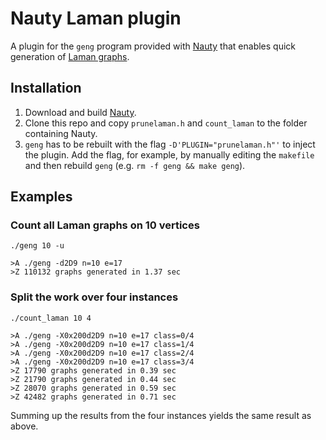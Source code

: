 # Nauty Laman plugin
A plugin for the `geng` program provided with [Nauty](http://pallini.di.uniroma1.it/) that enables quick generation of [Laman graphs](https://en.wikipedia.org/wiki/Laman_graph).

## Installation
1. Download and build [Nauty](http://pallini.di.uniroma1.it/).
2. Clone this repo and copy `prunelaman.h` and `count_laman` to the folder containing Nauty.
3. `geng` has to be rebuilt with the flag `-D'PLUGIN="prunelaman.h"'` to inject the plugin. Add the flag, for example, by manually editing the `makefile` and then rebuild `geng` (e.g. `rm -f geng && make geng`).

## Examples

### Count all Laman graphs on 10 vertices
```shell
./geng 10 -u
```
```shell
>A ./geng -d2D9 n=10 e=17
>Z 110132 graphs generated in 1.37 sec
```

### Split the work over four instances
```
./count_laman 10 4
```
```
>A ./geng -X0x200d2D9 n=10 e=17 class=0/4
>A ./geng -X0x200d2D9 n=10 e=17 class=1/4
>A ./geng -X0x200d2D9 n=10 e=17 class=2/4
>A ./geng -X0x200d2D9 n=10 e=17 class=3/4
>Z 17790 graphs generated in 0.39 sec
>Z 21790 graphs generated in 0.44 sec
>Z 28070 graphs generated in 0.59 sec
>Z 42482 graphs generated in 0.71 sec
```
Summing up the results from the four instances yields the same result as above.
